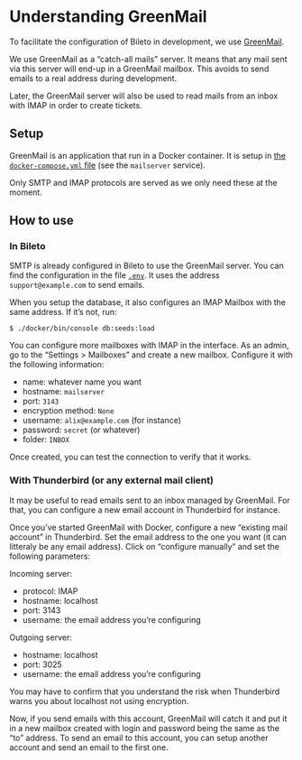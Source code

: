 # Understanding GreenMail

To facilitate the configuration of Bileto in development, we use [GreenMail](https://greenmail-mail-test.github.io/greenmail/).

We use GreenMail as a “catch-all mails” server.
It means that any mail sent via this server will end-up in a GreenMail mailbox.
This avoids to send emails to a real address during development.

Later, the GreenMail server will also be used to read mails from an inbox with IMAP in order to create tickets.

## Setup

GreenMail is an application that run in a Docker container.
It is setup in [the `docker-compose.yml` file](/docker/docker-compose.yml) (see the `mailserver` service).

Only SMTP and IMAP protocols are served as we only need these at the moment.

## How to use

### In Bileto

SMTP is already configured in Bileto to use the GreenMail server.
You can find the configuration in the file [`.env`](/.env).
It uses the address `support@example.com` to send emails.

When you setup the database, it also configures an IMAP Mailbox with the same address.
If it’s not, run:

```console
$ ./docker/bin/console db:seeds:load
```

You can configure more mailboxes with IMAP in the interface.
As an admin, go to the “Settings > Mailboxes” and create a new mailbox.
Configure it with the following information:

- name: whatever name you want
- hostname: `mailserver`
- port: `3143`
- encryption method: `None`
- username: `alix@example.com` (for instance)
- password: `secret` (or whatever)
- folder: `INBOX`

Once created, you can test the connection to verify that it works.

### With Thunderbird (or any external mail client)

It may be useful to read emails sent to an inbox managed by GreenMail.
For that, you can configure a new email account in Thunderbird for instance.

Once you’ve started GreenMail with Docker, configure a new “existing mail account” in Thunderbird.
Set the email address to the one you want (it can litteraly be any email address).
Click on “configure manually” and set the following parameters:

Incoming server:

- protocol: IMAP
- hostname: localhost
- port: 3143
- username: the email address you’re configuring

Outgoing server:

- hostname: localhost
- port: 3025
- username: the email address you’re configuring

You may have to confirm that you understand the risk when Thunderbird warns you about localhost not using encryption.

Now, if you send emails with this account, GreenMail will catch it and put it in a new mailbox created with login and password being the same as the “to” address.
To send an email to this account, you can setup another account and send an email to the first one.
